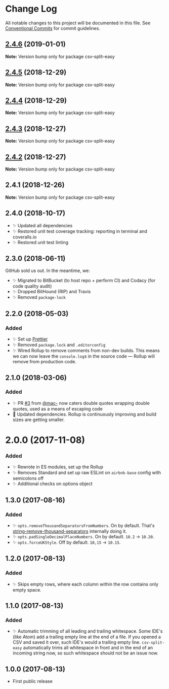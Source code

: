 # Change Log

All notable changes to this project will be documented in this file.
See [Conventional Commits](https://conventionalcommits.org) for commit guidelines.

## [2.4.6](https://bitbucket.org/codsen/codsen/src/master/packages/csv-split-easy/compare/csv-split-easy@2.4.5...csv-split-easy@2.4.6) (2019-01-01)

**Note:** Version bump only for package csv-split-easy





## [2.4.5](https://bitbucket.org/codsen/codsen/src/master/packages/csv-split-easy/compare/csv-split-easy@2.4.4...csv-split-easy@2.4.5) (2018-12-29)

**Note:** Version bump only for package csv-split-easy





## [2.4.4](https://bitbucket.org/codsen/codsen/src/master/packages/csv-split-easy/compare/csv-split-easy@2.4.3...csv-split-easy@2.4.4) (2018-12-29)

**Note:** Version bump only for package csv-split-easy





## [2.4.3](https://bitbucket.org/codsen/codsen/src/master/packages/csv-split-easy/compare/csv-split-easy@2.4.2...csv-split-easy@2.4.3) (2018-12-27)

**Note:** Version bump only for package csv-split-easy





## [2.4.2](https://bitbucket.org/codsen/codsen/src/master/packages/csv-split-easy/compare/csv-split-easy@2.4.1...csv-split-easy@2.4.2) (2018-12-27)

**Note:** Version bump only for package csv-split-easy





## 2.4.1 (2018-12-26)

**Note:** Version bump only for package csv-split-easy





## 2.4.0 (2018-10-17)

- ✨ Updated all dependencies
- ✨ Restored unit test coverage tracking: reporting in terminal and coveralls.io
- ✨ Restored unit test linting

## 2.3.0 (2018-06-11)

GitHub sold us out. In the meantime, we:

- ✨ Migrated to BitBucket (to host repo + perform CI) and Codacy (for code quality audit)
- ✨ Dropped BitHound (RIP) and Travis
- ✨ Removed `package-lock`

## 2.2.0 (2018-05-03)

### Added

- ✨ Set up [Prettier](https://prettier.io)
- ✨ Removed `package.lock` and `.editorconfig`
- ✨ Wired Rollup to remove comments from non-dev builds. This means we can now leave the `console.log`s in the source code — Rollup will remove from production code.

## 2.1.0 (2018-03-06)

### Added

- ✨ PR [#3](https://bitbucket.org/codsen/csv-split-easy/pull/3) from [@mac-](https://github.com/mac-) now caters double quotes wrapping double quotes, used as a means of escaping code
- 🔧 Updated dependencies. Rollup is continuously improving and build sizes are getting smaller.

# 2.0.0 (2017-11-08)

### Added

- ✨ Rewrote in ES modules, set up the Rollup
- ✨ Removes Standard and set up raw ESLint on `airbnb-base` config with semicolons off
- ✨ Additional checks on options object

## 1.3.0 (2017-08-16)

### Added

- ✨ `opts.removeThousandSeparatorsFromNumbers`. On by default. That's [string-remove-thousand-separators](https://bitbucket.org/codsen/string-remove-thousand-separators) internally doing it.
- ✨ `opts.padSingleDecimalPlaceNumbers`. On by default. `10.2` → `10.20`.
- ✨ `opts.forceUKStyle`. Off by default. `10,15` → `10.15`.

## 1.2.0 (2017-08-13)

### Added

- ✨ Skips empty rows, where each column within the row contains only empty space.

## 1.1.0 (2017-08-13)

### Added

- ✨ Automatic trimming of all leading and trailing whitespace. Some IDE's (like Atom) add a trailing empty line at the end of a file. If you opened a CSV and saved it over, such IDE's would a trailing empty line. `csv-split-easy` automatically trims all whitespace in front and in the end of an incoming string now, so such whitespace should not be an issue now.

## 1.0.0 (2017-08-13)

- First public release
